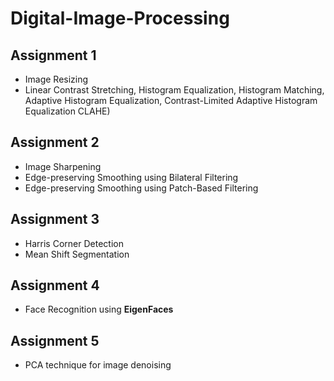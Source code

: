 # Digital-Image-Processing
## Assignment 1
- Image Resizing
- Linear Contrast Stretching, Histogram Equalization, Histogram Matching, Adaptive Histogram Equalization, Contrast-Limited Adaptive Histogram Equalization  CLAHE)
## Assignment 2
- Image Sharpening
- Edge-preserving Smoothing using Bilateral Filtering
- Edge-preserving Smoothing using Patch-Based Filtering
## Assignment 3
- Harris Corner Detection
- Mean Shift Segmentation
## Assignment 4
- Face Recognition using **EigenFaces**
## Assignment 5
- PCA technique for image denoising